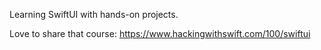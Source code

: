 Learning SwiftUI with hands-on projects.

Love to share that course:
https://www.hackingwithswift.com/100/swiftui
